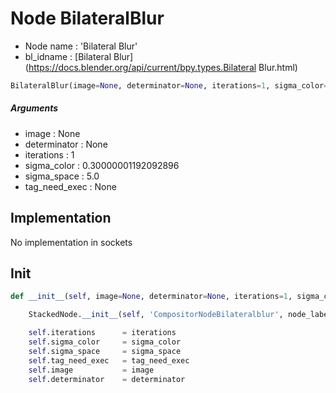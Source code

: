 # Node BilateralBlur

- Node name : 'Bilateral Blur'
- bl_idname : [Bilateral Blur](https://docs.blender.org/api/current/bpy.types.Bilateral Blur.html)


``` python
BilateralBlur(image=None, determinator=None, iterations=1, sigma_color=0.30000001192092896, sigma_space=5.0, tag_need_exec=None, node_label=None, node_color=None)
```
##### Arguments

- image : None
- determinator : None
- iterations : 1
- sigma_color : 0.30000001192092896
- sigma_space : 5.0
- tag_need_exec : None

## Implementation

No implementation in sockets

## Init

``` python
def __init__(self, image=None, determinator=None, iterations=1, sigma_color=0.30000001192092896, sigma_space=5.0, tag_need_exec=None, node_label=None, node_color=None):

    StackedNode.__init__(self, 'CompositorNodeBilateralblur', node_label=node_label, node_color=node_color)

    self.iterations      = iterations
    self.sigma_color     = sigma_color
    self.sigma_space     = sigma_space
    self.tag_need_exec   = tag_need_exec
    self.image           = image
    self.determinator    = determinator
```
